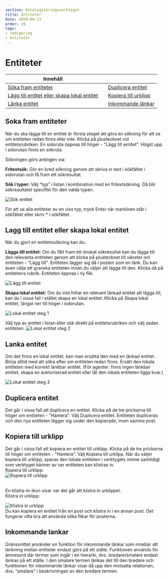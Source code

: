 ```yaml
---
section: Katalogiseringsverktyget
title: Entiteter
date: 2020-09-23
order: 19
tags:
- redigering
- entiteter
---
```


# Entiteter

| Innehåll  | | |
| ------ | ------ | ------ |
| [Söka fram entiteter](#soka-fram-entiteter) | | [Duplicera entitet](#duplicera-entitet) | 
| [Lägg till entitet eller skapa lokal entitet](#lagg-till-entitet-eller-skapa-lokal-entitet) | | [Kopiera till urklipp](#kopiera-till-urklipp) | 
| [Länka entitet](#lanka-entitet) | | [Inkommande länkar](#inkommande-lankar) |

## Soka fram entiteter
När du ska lägga till en entitet är första steget att göra en sökning för att se om entiteten redan finns eller inte. Klicka på plustecknet vid entitetsrubriken. En sidoruta öppnas till höger - "Lägg till entitet". Högst upp i sidorutan finns en sökruta. 

Sökningen görs antingen via:

**Fritextsök:**  Gör en bred sökning genom att skriva in text i sökfältet i sidorutan och få fram ett sökresultat.

**Sök i typer:** Välj “typ” i listan i kombination med en fritextsökning. Då blir sökresultatet specifikt för den valda typen.  

![Sök entitet](sokentitet.png)

För att se alla entiteter av en viss typ, tryck Enter när markören står i sökfältet eller skriv * i sökfältet.  



## Lagg till entitet eller skapa lokal entitet
När du gjort en entitetssökning kan du: 

**Lägga till entitet:**
Om du fått fram ett önskat sökresultat kan du lägga till den relevanta entiteten genom att klicka på plustecknet till vänster om entiteten - “Lägg till". Entiteten lägger sig då i posten som en länk. Du kan även välja att granska entiteten innan du väljer att lägga till den. Klicka då på entitetens rubrik. Entiteten öppnas i ny flik.  

![Lägg till entitet](laggtillentitet.png)  


**Skapa lokal entitet:**
Om du inte hittar en relevant länkad entitet att lägga till, kan du i vissa fall i stället skapa en lokal entitet. Klicka på Skapa lokal entitet, längst ner till höger i sidorutan.

![Lokal entitet steg 1](lokalentitet1.png)


Välj typ av entitet i listan eller sök direkt på entitetsrubriken och välj sedan entiteten.
![Lokal entitet steg 2](lokalentitet2.png)

## Lanka entitet
Om det finns en lokal entitet, kan man ersätta den med en länkad entitet. Börja alltid med att söka efter om entiteten redan finns. Ersätt den lokala entiteten med korrekt länkbar entitet. (För agenter: finns ingen länkbar entitet, skapa en auktoriserad entitet eller låt den lokala entiteten ligga kvar.) 

![Lokal entitet steg 3](lokalentitet3.png)


## Duplicera entitet
Det går i vissa fall att duplicera en entitet. Klicka på de tre prickarna till höger om entiteten - "Hantera". Välj Duplicera entitet. Entiteten dupliceras och den nya entiteten lägger sig under den kopierade, inom samma post.

## Kopiera till urklipp
Det går i vissa fall att kopiera en entitet till urklipp. Klicka på de tre prickarna till höger om entiteten - "Hantera". Välj Kopiera till urklipp. När du väljer kopiera till urklipp, sparas den lokala entiteten i verktygets minne samtidigt som verktyget känner av var entiteten kan klistras in.  
Kopiera till urklipp:  
![Kopiera till urklipp](kopieraurklipp.png)
<br><br>

 En klistra-in-ikon visar var det går att klistra in urklippet.  
Klistra in urklipp:  

![Klistra in urklipp](klistraurklipp.png)
<br>
Du kan kopiera en entitet från en post och klistra in i en annan post. Det fungerar ofta bra att använda olika flikar för posterna.

## Inkommande lankar
Gränssnittet använder en funktion för inkommande länkar som innebär att länkning mellan entiteter endast görs på ett ställe. Funktionen används för ämnesord där termer som ingår i en hierarki, dvs. bredare/smalare endast länkas på ett ställe. I den smalare termen länkas det till den bredare och funktionen för inkommande länkar visar då upp den motsatta relationen, dvs. "smalare" i beskrivningen av den bredare termen.
